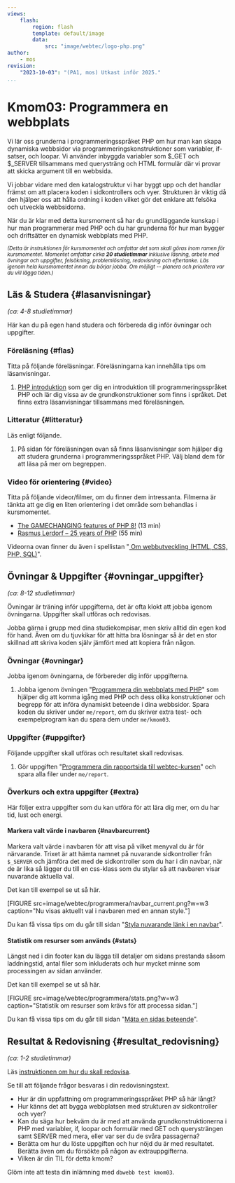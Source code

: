 ```yaml
---
views:
    flash:
        region: flash
        template: default/image
        data:
            src: "image/webtec/logo-php.png"
author:
    - mos
revision:
    "2023-10-03": "(PA1, mos) Utkast inför 2025."
...
```

Kmom03: Programmera en webbplats
==================================

<!--
KOMMENTAR

Det svåra med detta momentet är att det lär ut programmering OCH att koda i sammanhanget HTML/CSS.
Nybörjare i programmering har svårt och normalt hade man delat upp detta i två steg.
Man behöver normalt längre tid till att lära sig detta och man behöver öva i små övningar/labbar med enkla konstruktioner.

En förbättring vore att förenkla övningen i dess mest svåra passager och flytta över till video/text som hjälper studenten att strukturera problemet i uppgiften. -->

Vi lär oss grunderna i programmeringsspråket PHP om hur man kan skapa dynamiska webbsidor via programmeringskonstruktioner som variabler, if-satser, och loopar. Vi använder inbyggda variabler som $_GET och $_SERVER tillsammans med querysträng och HTML formulär där vi provar att skicka argument till en webbsida.

Vi jobbar vidare med den katalogstruktur vi har byggt upp och det handlar främst om att placera koden i sidkontrollers och vyer. Strukturen är viktig då den hjälper oss att hålla ordning i koden vilket gör det enklare att felsöka och utveckla webbsidorna.

När du är klar med detta kursmoment så har du grundläggande kunskap i hur man programmerar med PHP och du har grunderna för hur man bygger och driftsätter en dynamisk webbplats med PHP.

<small><i>(Detta är instruktionen för kursmomentet och omfattar det som skall göras inom ramen för kursmomentet. Momentet omfattar cirka **20 studietimmar** inklusive läsning, arbete med övningar och uppgifter, felsökning, problemlösning, redovisning och eftertanke. Läs igenom hela kursmomentet innan du börjar jobba. Om möjligt -- planera och prioritera var du vill lägga tiden.)</i></small>



<!--
Labbmiljö  {#labbmiljo}
---------------------------------

*(ca: 2-4 studietimmar)*

Komplettera din labbmiljö med följande.

* Dubbelkolla även att du kör version 8.0 (eller högre) av PHP.
* [Lägg till PHP i din PATH](labbmiljo/php-i-pathen).
* [Installera Composer för pakethantering med PHP](labbmiljo/composer).

-->



Läs & Studera  {#lasanvisningar}
---------------------------------

*(ca: 4-8 studietimmar)*

Här kan du på egen hand studera och förbereda dig inför övningar och uppgifter.



### Föreläsning {#flas}

Titta på följande föreläsningar. Föreläsningarna kan innehålla tips om läsanvisningar.

1. [PHP introduktion](./../forelasning/php-introduktion) som ger dig en introduktion till programmeringsspråket PHP och lär dig vissa av de grundkonstruktioner som finns i språket. Det finns extra läsanvisningar tillsammans med föreläsningen.

<!--
1. [PHP sidkontroller och vyer](./../forelasning/php-sidkontroller-vyer) för att beskriva flödet när en websida produceras med PHP och koppla till MVC?

1. Föreläsning som visar flödet i hur en PHP-sida processas, så man får en mental bild som hjälper till vid felsökning?

1. Någon mer handfast föreläsning i PHP, som hjälper dem att programemra de allra första stapplande konstruktionerna? Eller gör det till en övning som kan spelas in på video.

-->



### Litteratur  {#litteratur}

Läs enligt följande.

1. På sidan för föreläsningen ovan så finns läsanvisningar som hjälper dig att studera grunderna i programmeringsspråket PHP. Välj bland dem för att läsa på mer om begreppen.

<!--
* Jobba igenom PHP-guiden och börja använda den igen? Komplettera korta artiklar med videor och exempelprogram.

1. Läs igenom följande sektion i guiden "[Kom igång med HTML och CSS](guide/kom-igang-med-html-och-css)".
    * [Tabeller](guide/kom-igang-med-html-och-css/tabeller)
-->



### Video för orientering {#video}

Titta på följande videor/filmer, om du finner dem intressanta. Filmerna är tänkta att ge dig en liten orientering i det område som behandlas i kursmomentet.

* [The GAMECHANGING features of PHP 8!](https://www.youtube.com/watch?v=f_cwnwaEwaY) (13 min)
* [Rasmus Lerdorf – 25 years of PHP](https://www.youtube.com/watch?v=Qa_xVjTiOUw) (55 min)

Videorna ovan finner du även i spellistan "[ Om webbutveckling (HTML, CSS, PHP, SQL)](https://www.youtube.com/playlist?list=PLKtP9l5q3ce-Qp6DTS_2s6q-Br66ufoWc)".



Övningar & Uppgifter  {#ovningar_uppgifter}
-------------------------------------------

*(ca: 8-12 studietimmar)*

Övningar är träning inför uppgifterna, det är ofta klokt att jobba igenom övningarna. Uppgifter skall utföras och redovisas.

Jobba gärna i grupp med dina studiekompisar, men skriv alltid din egen kod för hand. Även om du tjuvkikar för att hitta bra lösningar så är det en stor skillnad att skriva koden själv jämfört med att kopiera från någon.



### Övningar {#ovningar}

Jobba igenom övningarna, de förbereder dig inför uppgifterna.

1. Jobba igenom övningen "[Programmera din webbplats med PHP](kunskap/programmera-din-webbplats-med-php)" som hjälper dig att komma igång med PHP och dess olika konstruktioner och begrepp för att införa dynamiskt beteende i dina webbsidor. Spara koden du skriver under `me/report`, om du skriver extra test- och exempelprogram kan du spara dem under `me/kmom03`.



### Uppgifter {#uppgifter}

Följande uppgifter skall utföras och resultatet skall redovisas.

1. Gör uppgiften "[Programmera din rapportsida till webtec-kursen](uppgift/programmera-din-rapport-sida-till-webtec-kursen)" och spara alla filer under `me/report`.

<!--
* Uppgift från webtec-v1, kan innehålla exempel som går att återanvända "[Programmera med PHP](uppgift/programmera-med-php)".

* Gör några små videor som visar hur man problemlöser och kodar små lösningar i PHP-program. För att hjälpa dem igång med små konstruktioner.

* Inför labbarna om det känns som det behövs och om det känns att det finns utrymme.

1. Gör uppgiften "[PHP lab 1: uttryck, datatyper och variabler](uppgift/php-lab1-uttryck-datatyper-och-variabler)". Spara alla filerna i katalogen `me/kmom01/lab1`.

1. Gör uppgiften "[PHP lab 2: villkor, loopar och inbyggda funktioner](uppgift/php-lab2-villkor-loopar-och-inbyggda-funktioner)". Spara alla filerna i katalogen `me/kmom02/lab2`.

Kanske uppdatera guiden med video och övningsuppgifter samt skapa labbar som tränar på det som guiden tar upp.

-->



### Överkurs och extra uppgifter {#extra}

Här följer extra uppgifter som du kan utföra för att lära dig mer, om du har tid, lust och energi.



#### Markera valt värde i navbaren {#navbarcurrent}

Markera valt värde i navbaren för att visa på vilket menyval du är för närvarande. Trixet är att hämta namnet på nuvarande sidkontroller från `$_SERVER` och jämföra det med de sidkontroller som du har i din navbar, när de är lika så lägger du till en css-klass som du stylar så att navbaren visar nuvarande aktuella val.

Det kan till exempel se ut så här.

[FIGURE src=image/webtec/programmera/navbar_current.png?w=w3 caption="Nu visas aktuellt val i navbaren med en annan style."]

Du kan få vissa tips om du går till sidan "[Styla nuvarande länk i en navbar](https://dbwebb.se/guide/kom-igang-med-programmering-i-php/styla-nuvarande-lank-i-en-navbar)".



#### Statistik om resurser som används {#stats}

Längst ned i din footer kan du lägga till detaljer om sidans prestanda såsom laddningstid, antal filer som inkluderats och hur mycket minne som processingen av sidan använder.

Det kan till exempel se ut så här.

[FIGURE src=image/webtec/programmera/stats.png?w=w3 caption="Statistik om resurser som krävs för att processa sidan."]

Du kan få vissa tips om du går till sidan "[Mäta en sidas beteende](https://dbwebb.se/guide/kom-igang-med-programmering-i-php/mata-en-sidas-beteende)".



Resultat & Redovisning  {#resultat_redovisning}
-----------------------------------------------

*(ca: 1-2 studietimmar)*

Läs [instruktionen om hur du skall redovisa](./../redovisa).

Se till att följande frågor besvaras i din redovisningstext.

* Hur är din uppfattning om programmeringsspråket PHP så här långt?
* Hur känns det att bygga webbplatsen med strukturen av sidkontroller och vyer?
* Kan du säga hur bekväm du är med att använda grundkonstruktionerna i PHP med variabler, if, loopar och formulär med GET och querysträngen samt SERVER med mera, eller var ser du de svåra passagerna?
* Berätta om hur du löste uppgiften och hur nöjd du är med resultatet. Berätta även om du försökte på någon av extrauppgifterna.
* Vilken är din TIL för detta kmom?

Glöm inte att testa din inlämning med `dbwebb test kmom03`.
